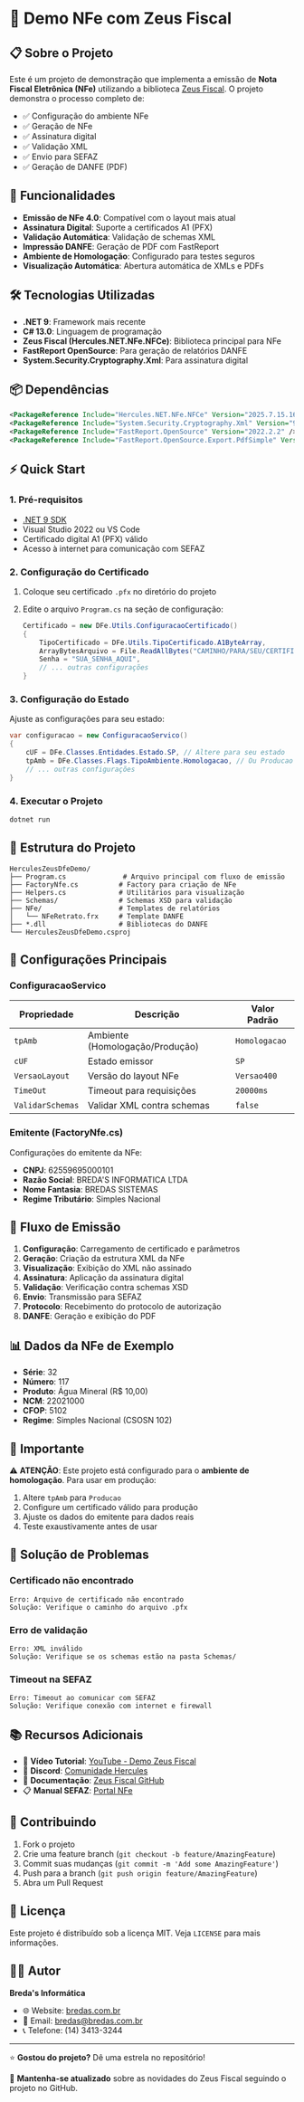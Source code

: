 # 🚀 Demo NFe com Zeus Fiscal

## 📋 Sobre o Projeto

Este é um projeto de demonstração que implementa a emissão de **Nota Fiscal Eletrônica (NFe)** utilizando a biblioteca [Zeus Fiscal](https://github.com/Hercules-NET/ZeusFiscal). O projeto demonstra o processo completo de:

- ✅ Configuração do ambiente NFe
- ✅ Geração de NFe
- ✅ Assinatura digital
- ✅ Validação XML
- ✅ Envio para SEFAZ
- ✅ Geração de DANFE (PDF)

## 🎯 Funcionalidades

- **Emissão de NFe 4.0**: Compatível com o layout mais atual
- **Assinatura Digital**: Suporte a certificados A1 (PFX)
- **Validação Automática**: Validação de schemas XML
- **Impressão DANFE**: Geração de PDF com FastReport
- **Ambiente de Homologação**: Configurado para testes seguros
- **Visualização Automática**: Abertura automática de XMLs e PDFs

## 🛠️ Tecnologias Utilizadas

- **.NET 9**: Framework mais recente
- **C# 13.0**: Linguagem de programação
- **Zeus Fiscal (Hercules.NET.NFe.NFCe)**: Biblioteca principal para NFe
- **FastReport OpenSource**: Para geração de relatórios DANFE
- **System.Security.Cryptography.Xml**: Para assinatura digital

## 📦 Dependências

```xml
<PackageReference Include="Hercules.NET.NFe.NFCe" Version="2025.7.15.1635" />
<PackageReference Include="System.Security.Cryptography.Xml" Version="9.0.7" />
<PackageReference Include="FastReport.OpenSource" Version="2022.2.2" />
<PackageReference Include="FastReport.OpenSource.Export.PdfSimple" Version="2022.2.2" />
```

## ⚡ Quick Start

### 1. Pré-requisitos

- [.NET 9 SDK](https://dotnet.microsoft.com/download/dotnet/9.0)
- Visual Studio 2022 ou VS Code
- Certificado digital A1 (PFX) válido
- Acesso à internet para comunicação com SEFAZ

### 2. Configuração do Certificado

1. Coloque seu certificado `.pfx` no diretório do projeto
2. Edite o arquivo `Program.cs` na seção de configuração:

    ```csharp
    Certificado = new DFe.Utils.ConfiguracaoCertificado()
    {
        TipoCertificado = DFe.Utils.TipoCertificado.A1ByteArray,
        ArrayBytesArquivo = File.ReadAllBytes("CAMINHO/PARA/SEU/CERTIFICADO.pfx"),
        Senha = "SUA_SENHA_AQUI",
        // ... outras configurações
    }
    ```

### 3. Configuração do Estado

Ajuste as configurações para seu estado:

```csharp
var configuracao = new ConfiguracaoServico()
{
    cUF = DFe.Classes.Entidades.Estado.SP, // Altere para seu estado
    tpAmb = DFe.Classes.Flags.TipoAmbiente.Homologacao, // Ou Producao
    // ... outras configurações
}
```

### 4. Executar o Projeto

```bash
dotnet run
```

## 📁 Estrutura do Projeto

```
HerculesZeusDfeDemo/
├── Program.cs              # Arquivo principal com fluxo de emissão
├── FactoryNfe.cs          # Factory para criação de NFe
├── Helpers.cs             # Utilitários para visualização
├── Schemas/               # Schemas XSD para validação
├── NFe/                   # Templates de relatórios
│   └── NFeRetrato.frx     # Template DANFE
├── *.dll                  # Bibliotecas do DANFE
└── HerculesZeusDfeDemo.csproj
```

## 🔧 Configurações Principais

### ConfiguracaoServico

| Propriedade | Descrição | Valor Padrão |
|-------------|-----------|--------------|
| `tpAmb` | Ambiente (Homologação/Produção) | `Homologacao` |
| `cUF` | Estado emissor | `SP` |
| `VersaoLayout` | Versão do layout NFe | `Versao400` |
| `TimeOut` | Timeout para requisições | `20000ms` |
| `ValidarSchemas` | Validar XML contra schemas | `false` |

### Emitente (FactoryNfe.cs)

Configurações do emitente da NFe:
- **CNPJ**: 62559695000101
- **Razão Social**: BREDA'S INFORMATICA LTDA
- **Nome Fantasia**: BREDAS SISTEMAS
- **Regime Tributário**: Simples Nacional

## 🔄 Fluxo de Emissão

1. **Configuração**: Carregamento de certificado e parâmetros
2. **Geração**: Criação da estrutura XML da NFe
3. **Visualização**: Exibição do XML não assinado
4. **Assinatura**: Aplicação da assinatura digital
5. **Validação**: Verificação contra schemas XSD
6. **Envio**: Transmissão para SEFAZ
7. **Protocolo**: Recebimento do protocolo de autorização
8. **DANFE**: Geração e exibição do PDF

## 📊 Dados da NFe de Exemplo

- **Série**: 32
- **Número**: 117
- **Produto**: Água Mineral (R$ 10,00)
- **NCM**: 22021000
- **CFOP**: 5102
- **Regime**: Simples Nacional (CSOSN 102)

## 🚨 Importante

⚠️ **ATENÇÃO**: Este projeto está configurado para o **ambiente de homologação**. Para usar em produção:

1. Altere `tpAmb` para `Producao`
2. Configure um certificado válido para produção
3. Ajuste os dados do emitente para dados reais
4. Teste exaustivamente antes de usar

## 🐛 Solução de Problemas

### Certificado não encontrado
```
Erro: Arquivo de certificado não encontrado
Solução: Verifique o caminho do arquivo .pfx
```

### Erro de validação
```
Erro: XML inválido
Solução: Verifique se os schemas estão na pasta Schemas/
```

### Timeout na SEFAZ
```
Erro: Timeout ao comunicar com SEFAZ
Solução: Verifique conexão com internet e firewall
```

## 📚 Recursos Adicionais

- 🎥 **Vídeo Tutorial**: [YouTube - Demo Zeus Fiscal](https://www.youtube.com/watch?v=3i06uBOfgSE)
- 💬 **Discord**: [Comunidade Hercules](https://discord.gg/EE4TGKAkkG)
- 📖 **Documentação**: [Zeus Fiscal GitHub](https://github.com/Hercules-NET/ZeusFiscal)
- 📋 **Manual SEFAZ**: [Portal NFe](http://www.nfe.fazenda.gov.br/)

## 🤝 Contribuindo

1. Fork o projeto
2. Crie uma feature branch (`git checkout -b feature/AmazingFeature`)
3. Commit suas mudanças (`git commit -m 'Add some AmazingFeature'`)
4. Push para a branch (`git push origin feature/AmazingFeature`)
5. Abra um Pull Request

## 📝 Licença

Este projeto é distribuído sob a licença MIT. Veja `LICENSE` para mais informações.

## 👨‍💻 Autor

**Breda's Informática**
- 🌐 Website: [bredas.com.br](https://bredas.com.br)
- 📧 Email: bredas@bredas.com.br
- 📞 Telefone: (14) 3413-3244

---

⭐ **Gostou do projeto?** Dê uma estrela no repositório!

🔔 **Mantenha-se atualizado** sobre as novidades do Zeus Fiscal seguindo o projeto no GitHub.
